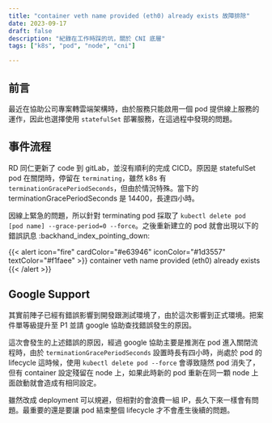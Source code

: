 ```yaml
---
title: "container veth name provided (eth0) already exists 故障排除"
date: 2023-09-17
draft: false
description: "紀錄在工作時踩的坑，關於 CNI 底層"
tags: ["k8s", "pod", "node", "cni"]

---
```

## 前言
最近在協助公司專案轉雲端架構時，由於服務只能啟用一個 pod 提供線上服務的運作，因此也選擇使用 `statefulSet` 部署服務，在這過程中發現的問題。

## 事件流程
RD 同仁更新了 code 到 gitLab，並沒有順利的完成 CICD。原因是 statefulSet pod 在關閉時，停留在 `terminating`，雖然 k8s 有 `terminationGracePeriodSeconds`，但由於情況特殊。當下的 terminationGracePeriodSeconds 是 14400，長達四小時。

因線上緊急的問題，所以針對 terminating pod 採取了 `kubectl delete pod [pod name] --grace-period=0 --force`。之後重新建立的 pod 就會出現以下的錯誤訊息 :backhand_index_pointing_down:

{{< alert icon="fire" cardColor="#e63946" iconColor="#1d3557" textColor="#f1faee" >}}
container veth name provided (eth0) already exists
{{< /alert >}}

## Google Support
其實前陣子已經有錯誤影響到開發跟測試環境了，由於這次影響到正式環境。把案件單等級提升至 P1 並請 google 協助查找錯誤發生的原因。

這次會發生的上述錯誤的原因，經過 google 協助主要是推測在 pod 進入關閉流程時，由於 `terminationGracePeriodSeconds` 設置時長有四小時，尚處於 pod 的 lifecycle 這時候，使用 `kubectl delete pod --force` 會導致隨然 pod 消失了，但有 container 設定殘留在 node 上，如果此時新的 pod 重新在同一顆 node 上面啟動就會造成有相同設定。

雖然改成 deployment 可以規避，但相對的會浪費一組 IP，長久下來一樣會有問題。最重要的還是要讓 pod 結束整個 lifecycle 才不會產生後續的問題。